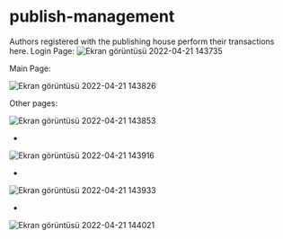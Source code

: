 # publish-management
Authors registered with the publishing house perform their transactions here.
Login Page:
![Ekran görüntüsü 2022-04-21 143735](https://user-images.githubusercontent.com/70069234/164451256-a38c0cd6-4322-48a8-bf2e-70ec086e84b2.png)

Main Page:

![Ekran görüntüsü 2022-04-21 143826](https://user-images.githubusercontent.com/70069234/164451575-f7d821f0-971e-4dcc-b6ec-71cdd48fa562.png)

Other pages:

![Ekran görüntüsü 2022-04-21 143853](https://user-images.githubusercontent.com/70069234/164451620-d311d02a-6215-45e9-85d3-3256ec95f809.png)

-

![Ekran görüntüsü 2022-04-21 143916](https://user-images.githubusercontent.com/70069234/164451683-80d047e4-a808-4b8c-a7a5-0340cae14b54.png)

-

![Ekran görüntüsü 2022-04-21 143933](https://user-images.githubusercontent.com/70069234/164451735-9b0ad126-9370-4fbb-ba15-8d0f4a132964.png)

-

![Ekran görüntüsü 2022-04-21 144021](https://user-images.githubusercontent.com/70069234/164451774-82323618-d469-4f8e-b872-a608f486e4ae.png)

